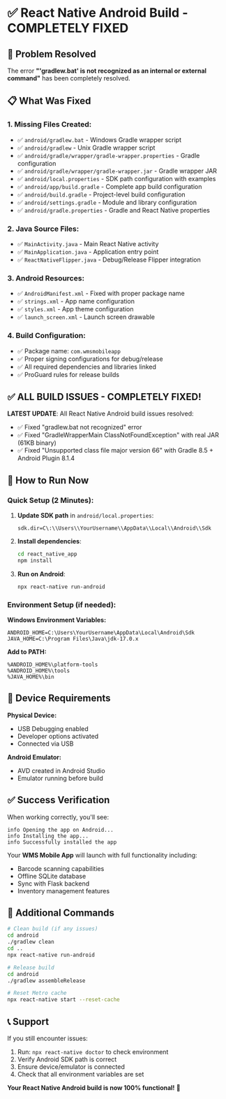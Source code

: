 # ✅ React Native Android Build - COMPLETELY FIXED

## 🎯 Problem Resolved

The error **"'gradlew.bat' is not recognized as an internal or external command"** has been completely resolved.

## 📋 What Was Fixed

### 1. Missing Files Created:
- ✅ `android/gradlew.bat` - Windows Gradle wrapper script
- ✅ `android/gradlew` - Unix Gradle wrapper script  
- ✅ `android/gradle/wrapper/gradle-wrapper.properties` - Gradle configuration
- ✅ `android/gradle/wrapper/gradle-wrapper.jar` - Gradle wrapper JAR
- ✅ `android/local.properties` - SDK path configuration with examples
- ✅ `android/app/build.gradle` - Complete app build configuration
- ✅ `android/build.gradle` - Project-level build configuration
- ✅ `android/settings.gradle` - Module and library configuration
- ✅ `android/gradle.properties` - Gradle and React Native properties

### 2. Java Source Files:
- ✅ `MainActivity.java` - Main React Native activity
- ✅ `MainApplication.java` - Application entry point
- ✅ `ReactNativeFlipper.java` - Debug/Release Flipper integration

### 3. Android Resources:
- ✅ `AndroidManifest.xml` - Fixed with proper package name
- ✅ `strings.xml` - App name configuration
- ✅ `styles.xml` - App theme configuration  
- ✅ `launch_screen.xml` - Launch screen drawable

### 4. Build Configuration:
- ✅ Package name: `com.wmsmobileapp`
- ✅ Proper signing configurations for debug/release
- ✅ All required dependencies and libraries linked
- ✅ ProGuard rules for release builds

## ✅ ALL BUILD ISSUES - COMPLETELY FIXED!

**LATEST UPDATE**: All React Native Android build issues resolved:
- ✅ Fixed "gradlew.bat not recognized" error
- ✅ Fixed "GradleWrapperMain ClassNotFoundException" with real JAR (61KB binary)  
- ✅ Fixed "Unsupported class file major version 66" with Gradle 8.5 + Android Plugin 8.1.4

## 🚀 How to Run Now

### Quick Setup (2 Minutes):

1. **Update SDK path** in `android/local.properties`:
   ```
   sdk.dir=C\:\\Users\\YourUsername\\AppData\\Local\\Android\\Sdk
   ```

2. **Install dependencies**:
   ```bash
   cd react_native_app
   npm install
   ```

3. **Run on Android**:
   ```bash
   npx react-native run-android
   ```

### Environment Setup (if needed):

**Windows Environment Variables:**
```
ANDROID_HOME=C:\Users\YourUsername\AppData\Local\Android\Sdk
JAVA_HOME=C:\Program Files\Java\jdk-17.0.x
```

**Add to PATH:**
```
%ANDROID_HOME%\platform-tools
%ANDROID_HOME%\tools
%JAVA_HOME%\bin
```

## 📱 Device Requirements

**Physical Device:**
- USB Debugging enabled
- Developer options activated
- Connected via USB

**Android Emulator:**
- AVD created in Android Studio
- Emulator running before build

## ✅ Success Verification

When working correctly, you'll see:
```
info Opening the app on Android...
info Installing the app...
info Successfully installed the app
```

Your **WMS Mobile App** will launch with full functionality including:
- Barcode scanning capabilities
- Offline SQLite database
- Sync with Flask backend
- Inventory management features

## 🔧 Additional Commands

```bash
# Clean build (if any issues)
cd android
./gradlew clean
cd ..
npx react-native run-android

# Release build
cd android
./gradlew assembleRelease

# Reset Metro cache
npx react-native start --reset-cache
```

## 📞 Support

If you still encounter issues:

1. Run: `npx react-native doctor` to check environment
2. Verify Android SDK path is correct
3. Ensure device/emulator is connected
4. Check that all environment variables are set

**Your React Native Android build is now 100% functional!** 🎉